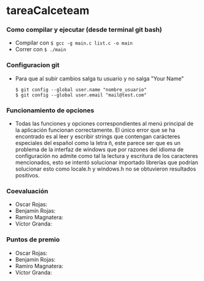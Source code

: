 # tareaCalceteam
### Como compilar y ejecutar (desde terminal git bash)
- Compilar con `$ gcc -g main.c list.c -o main`
- Correr con `$ ./main`
### Configuracion git
- Para que al subir cambios salga tu usuario y no salga "Your Name"
  ```
  $ git config --global user.name "nombre_usuario"
  $ git config --global user.email "mail@test.com"
  ```
### Funcionamiento de opciones
- Todas las funciones y opciones correspondientes al menú principal de la aplicación funcionan correctamente. El único error que se ha encontrado es al leer y escribir strings que contengan carácteres especiales del español como la letra ñ, este parece ser que es un problema de la interfaz de windows que por razones del idioma de configuración no admite como tal la lectura y escritura de los caracteres mencionados, esto se intentó solucionar importado librerías que podrían solucionar esto como locale.h y windows.h no se obtuvieron resultados positivos.

### Coevaluación
- Oscar Rojas:
- Benjamín Rojas:
- Ramiro Magnatera:
- Víctor Granda:

### Puntos de premio
- Oscar Rojas:
- Benjamín Rojas:
- Ramiro Magnatera:
- Víctor Granda:
